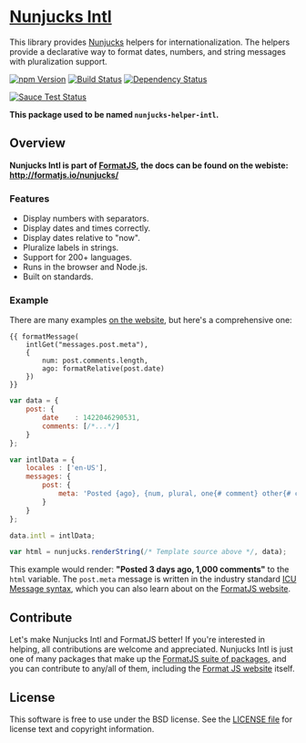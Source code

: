 [Nunjucks Intl][]
===================

This library provides [Nunjucks][] helpers for internationalization. The helpers provide a declarative way to format dates, numbers, and string messages with pluralization support.

[![npm Version][npm-badge]][npm]
[![Build Status][travis-badge]][travis]
[![Dependency Status][david-badge]][david]

[![Sauce Test Status][sauce-badge]][sauce]

**This package used to be named `nunjucks-helper-intl`.**


Overview
--------

**Nunjucks Intl is part of [FormatJS][], the docs can be found on the webiste:**
**<http://formatjs.io/nunjucks/>**

### Features

- Display numbers with separators.
- Display dates and times correctly.
- Display dates relative to "now".
- Pluralize labels in strings.
- Support for 200+ languages.
- Runs in the browser and Node.js.
- Built on standards.

### Example

There are many examples [on the website][Nunjucks Intl], but here's a comprehensive one:

```nunjucks
{{ formatMessage(
    intlGet("messages.post.meta"), 
    { 
        num: post.comments.length, 
        ago: formatRelative(post.date) 
    }) 
}}
```

```js
var data = {
    post: {
        date    : 1422046290531,
        comments: [/*...*/]
    }
};

var intlData = {
    locales : ['en-US'],
    messages: {
        post: {
            meta: 'Posted {ago}, {num, plural, one{# comment} other{# comments}}'
        }
    }
};

data.intl = intlData;

var html = nunjucks.renderString(/* Template source above */, data);
```

This example would render: **"Posted 3 days ago, 1,000 comments"** to the `html` variable. 
The `post.meta` message is written in the industry standard [ICU Message syntax][], which you can 
also learn about on the [FormatJS website][FormatJS].


Contribute
----------

Let's make Nunjucks Intl and FormatJS better! If you're interested in helping, all contributions 
are welcome and appreciated. Nunjucks Intl is just one of many packages that make up the 
[FormatJS suite of packages][FormatJS GitHub], and you can contribute to any/all of them, 
including the [Format JS website][FormatJS] itself.


License
-------

This software is free to use under the BSD license.
See the [LICENSE file][LICENSE] for license text and copyright information.


[Nunjucks Intl]: http://formatjs.io/nunjucks/
[Nunjucks]: http://mozilla.github.io/nunjucks
[npm]: https://www.npmjs.org/package/nunjucks-intl
[npm-badge]: https://img.shields.io/npm/v/nunjucks-intl.svg?style=flat-square
[travis]: https://travis-ci.org/KSDaemon/nunjucks-intl
[travis-badge]: http://img.shields.io/travis/KSDaemon/nunjucks-intl.svg?style=flat-square
[david]: https://david-dm.org/KSDaemon/nunjucks-intl
[david-badge]: https://img.shields.io/david/KSDaemon/nunjucks-intl.svg?style=flat-square
[sauce]: https://saucelabs.com/u/nunjucks-intl
[sauce-badge]: https://saucelabs.com/browser-matrix/nunjucks-intl.svg
[FormatJS]: http://formatjs.io/
[FormatJS GitHub]: http://formatjs.io/github/
[ICU Message syntax]: http://formatjs.io/guide/#messageformat-syntax
[LICENSE]: https://github.com/KSDaemon/nunjucks-intl/blob/master/LICENSE
